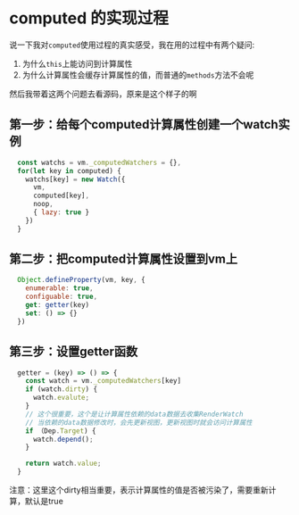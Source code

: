 # computed 的实现过程

说一下我对`computed`使用过程的真实感受，我在用的过程中有两个疑问:

1. 为什么`this`上能访问到计算属性
2. 为什么计算属性会缓存计算属性的值，而普通的`methods`方法不会呢

然后我带着这两个问题去看源码，原来是这个样子的啊



## 第一步：给每个computed计算属性创建一个watch实例

```javascript
  const watchs = vm._computedWatchers = {},
  for(let key in computed) {
    watchs[key] = new Watch({
      vm,
      computed[key],
      noop,
      { lazy: true }
    })
  }
```

## 第二步：把computed计算属性设置到vm上

```javascript
  Object.defineProperty(vm, key, {
    enumerable: true,
    configuable: true,
    get: getter(key)
    set: () => {}
  })
```

## 第三步：设置getter函数

```javascript
  getter = (key) => () => {
    const watch = vm._computedWatchers[key]
    if (watch.dirty) {
      watch.evalute;
    }
    // 这个很重要，这个是让计算属性依赖的data数据去收集RenderWatch
    // 当依赖的data数据修改时，会先更新视图，更新视图时就会访问计算属性
    if （Dep.Target) {
      watch.depend();
    }

    return watch.value;
  }
```

注意：这里这个dirty相当重要，表示计算属性的值是否被污染了，需要重新计算，默认是true